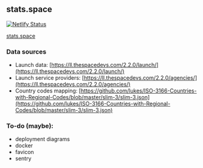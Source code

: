## stats.space

[![Netlify Status](https://api.netlify.com/api/v1/badges/82bca42e-6599-4cbe-8b4f-cf45d7db1b3a/deploy-status)](https://app.netlify.com/sites/stats-space/deploys)

[stats.space](https:/tstats.space)

### Data sources

-   Launch data: [https://ll.thespacedevs.com/2.2.0/launch/](https://ll.thespacedevs.com/2.2.0/launch/)
-   Launch service providers: [https://ll.thespacedevs.com/2.2.0/agencies/](https://ll.thespacedevs.com/2.2.0/agencies/)
-   Country codes mapping: [https://github.com/lukes/ISO-3166-Countries-with-Regional-Codes/blob/master/slim-3/slim-3.json](https://github.com/lukes/ISO-3166-Countries-with-Regional-Codes/blob/master/slim-3/slim-3.json)

### To-do (maybe):

-   deployment diagrams
-   docker
-   favicon
-   sentry
